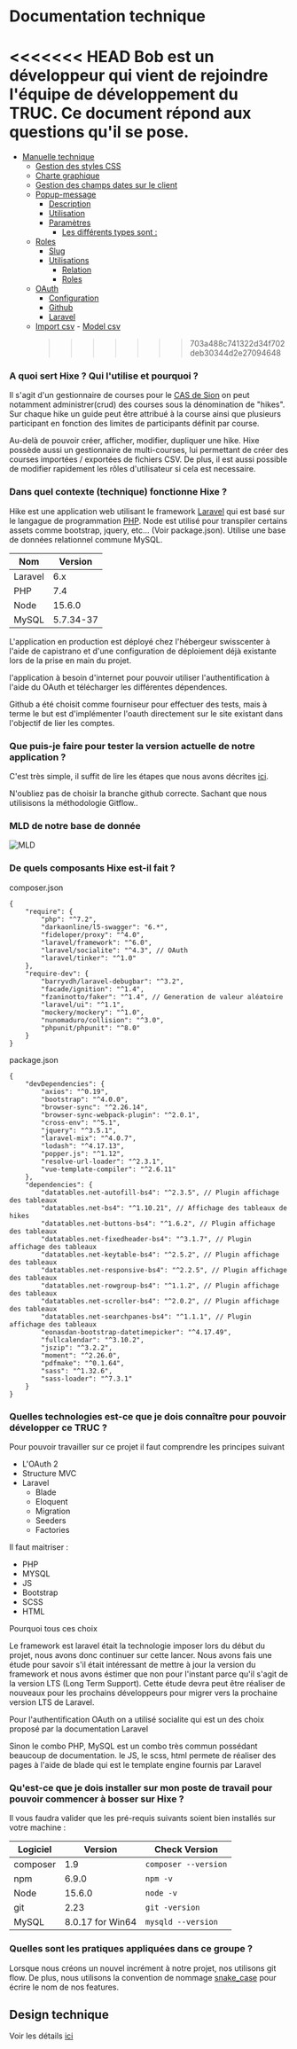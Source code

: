 # Documentation technique

<<<<<<< HEAD
Bob est un développeur qui vient de rejoindre l'équipe de développement du TRUC. Ce document répond aux questions qu'il se pose.
=======

-   [Manuelle technique](#manuelle-technique)
    -   [Gestion des styles CSS](#gestion-des-styles-css)
    -   [Charte graphique](#charte-graphique)
    -   [Gestion des champs dates sur le client](#gestion-des-champs-dates-sur-le-client)
    -   [Popup-message](#popup-message)
        -   [Description](#description)
        -   [Utilisation](#utilisation)
        -   [Paramètres](#paramètres)
            -   [Les différents types sont :](#les-différents-types-sont-)
    -   [Roles](#roles)
        -   [Slug](#slug)
        -   [Utilisations](#utilisations)
            -   [Relation](#relation)
            -   [Roles](#roles-1)
    -   [OAuth](#oauth)
        -   [Configuration](#configuration)
        -   [Github](#github)
        -   [Laravel](#laravel)
    -   [Import csv](#import-csv) - [Model csv](#model-csv)
        > > > > > > > 703a488c741322d34f702deb30344d2e27094648

### A quoi sert Hixe ? Qui l'utilise et pourquoi ?

Il s'agit d'un gestionnaire de courses pour le [CAS de Sion](https://www.clubalpinsion.ch/) on peut notamment administrer(crud) des courses sous la dénomination de "hikes". Sur chaque hike un guide peut être attribué à la course ainsi que plusieurs participant en fonction des limites de participants définit par course.

Au-delà de pouvoir créer, afficher, modifier, dupliquer une hike. Hixe possède aussi un gestionnaire de multi-courses, lui permettant de créer des courses importées / exportées de fichiers CSV. De plus, il est aussi possible de modifier rapidement les rôles d'utilisateur si cela est necessaire.

### Dans quel contexte (technique) fonctionne Hixe ?

Hike est une application web utilisant le framework [Laravel](https://laravel.com/docs/6.x) qui est basé sur le langague de programmation [PHP](https://www.php.net/). Node est utilisé pour transpiler certains assets comme bootstrap, jquery, etc... (Voir package.json). Utilise une base de données relationnel commune MySQL.

| Nom     | Version   |
| ------- | --------- |
| Laravel | 6.x       |
| PHP     | 7.4       |
| Node    | 15.6.0    |
| MySQL   | 5.7.34-37 |

L'application en production est déployé chez l'hébergeur swisscenter à l'aide de capistrano et d'une configuration de déploiement déjà existante lors de la prise en main du projet.

l'application à besoin d'internet pour pouvoir utiliser l'authentification à l'aide du OAuth et télécharger les différentes dépendences.

Github a été choisit comme fourniseur pour effectuer des tests, mais à terme le but est d'implémenter l'oauth directement sur le site existant dans l'objectif de lier les comptes.

### Que puis-je faire pour tester la version actuelle de notre application ?

C'est très simple, il suffit de lire les étapes que nous avons décrites [ici](https://github.com/CPNV-ES/hixe#installation).

N'oubliez pas de choisir la branche github correcte. Sachant que nous utilisisons la méthodologie Gitflow..

### MLD de notre base de donnée

![MLD](https://github.com/CPNV-ES/hixe/blob/develop/docs/database/schema_2021_06_10.png?raw=true)

### De quels composants Hixe est-il fait ?

composer.json

```json=
{
    "require": {
        "php": "^7.2",
        "darkaonline/l5-swagger": "6.*",
        "fideloper/proxy": "^4.0",
        "laravel/framework": "^6.0",
        "laravel/socialite": "^4.3", // OAuth
        "laravel/tinker": "^1.0"
    },
    "require-dev": {
        "barryvdh/laravel-debugbar": "^3.2",
        "facade/ignition": "^1.4",
        "fzaninotto/faker": "^1.4", // Generation de valeur aléatoire
        "laravel/ui": "^1.1",
        "mockery/mockery": "^1.0",
        "nunomaduro/collision": "^3.0",
        "phpunit/phpunit": "^8.0"
    }
}
```

package.json

```json=
{
    "devDependencies": {
        "axios": "^0.19",
        "bootstrap": "^4.0.0",
        "browser-sync": "^2.26.14",
        "browser-sync-webpack-plugin": "^2.0.1",
        "cross-env": "^5.1",
        "jquery": "^3.5.1",
        "laravel-mix": "^4.0.7",
        "lodash": "^4.17.13",
        "popper.js": "^1.12",
        "resolve-url-loader": "^2.3.1",
        "vue-template-compiler": "^2.6.11"
    },
    "dependencies": {
        "datatables.net-autofill-bs4": "^2.3.5", // Plugin affichage des tableaux
        "datatables.net-bs4": "^1.10.21", // Affichage des tableaux de hikes
        "datatables.net-buttons-bs4": "^1.6.2", // Plugin affichage des tableaux
        "datatables.net-fixedheader-bs4": "^3.1.7", // Plugin affichage des tableaux
        "datatables.net-keytable-bs4": "^2.5.2", // Plugin affichage des tableaux
        "datatables.net-responsive-bs4": "^2.2.5", // Plugin affichage des tableaux
        "datatables.net-rowgroup-bs4": "^1.1.2", // Plugin affichage des tableaux
        "datatables.net-scroller-bs4": "^2.0.2", // Plugin affichage des tableaux
        "datatables.net-searchpanes-bs4": "^1.1.1", // Plugin affichage des tableaux
        "eonasdan-bootstrap-datetimepicker": "^4.17.49",
        "fullcalendar": "^3.10.2",
        "jszip": "^3.2.2",
        "moment": "^2.26.0",
        "pdfmake": "^0.1.64",
        "sass": "^1.32.6",
        "sass-loader": "^7.3.1"
    }
}
```

### Quelles technologies est-ce que je dois connaître pour pouvoir développer ce TRUC ?

Pour pouvoir travailler sur ce projet il faut comprendre les principes suivant

-   L'OAuth 2
-   Structure MVC
-   Laravel
    -   Blade
    -   Eloquent
    -   Migration
    -   Seeders
    -   Factories

Il faut maitriser :

-   PHP
-   MYSQL
-   JS
-   Bootstrap
-   SCSS
-   HTML

Pourquoi tous ces choix

Le framework est laravel était la technologie imposer lors du début du projet, nous avons donc continuer sur cette lancer. Nous avons fais une étude pour savoir s'il était intéressant de mettre à jour la version du framework et nous avons éstimer que non pour l'instant parce qu'il s'agit de la version LTS (Long Term Support). Cette étude devra peut être réaliser de nouveaux pour les prochains développeurs pour migrer vers la prochaine version LTS de Laravel.

Pour l'authentification OAuth on a utilisé socialite qui est un des choix proposé par la documentation Laravel

Sinon le combo PHP, MySQL est un combo très commun possédant beaucoup de documentation. le JS, le scss, html permete de réaliser des pages à l'aide de blade qui est le template engine fournis par Laravel

### Qu'est-ce que je dois installer sur mon poste de travail pour pouvoir commencer à bosser sur Hixe ?

Il vous faudra valider que les pré-requis suivants soient bien installés sur votre machine :

| Logiciel | Version          | Check Version        |
| -------- | ---------------- | -------------------- |
| composer | 1.9              | `composer --version` |
| npm      | 6.9.0            | `npm -v`             |
| Node     | 15.6.0           | `node -v`            |
| git      | 2.23             | `git -version`       |
| MySQL    | 8.0.17 for Win64 | `mysqld --version`   |

### Quelles sont les pratiques appliquées dans ce groupe ?

Lorsque nous créons un nouvel incrément à notre projet, nos utilisons git flow. De plus, nous utilisons la convention de nommage [snake_case](https://en.wikipedia.org/wiki/Snake_case) pour écrire le nom de nos features.

## Design technique

Voir les détails [ici](./technical_details.md)
